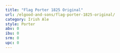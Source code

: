 ```yaml
---
title: "Flag Porter 1825 Original"
url: /elgood-and-sons/flag-porter-1825-original/
category: Irish Ale
style: Porter
abv: 0
ibu: 0
srm: 0
upc: 0
---
```


